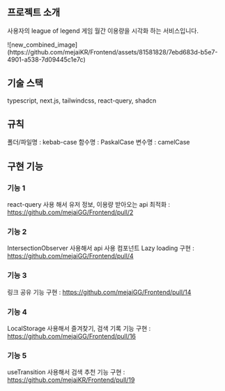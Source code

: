 
## 프로젝트 소개

<p align="justify">
사용자의 league of legend 게임 월간 이용량을 시각화 하는 서비스입니다.
</p>
![new_combined_image](https://github.com/mejaiKR/Frontend/assets/81581828/7ebd683d-b5e7-4901-a538-7d09445c1e7c)




<br>

## 기술 스택

typescript, next.js, tailwindcss, react-query, shadcn
<br>

## 규칙
폴더/파일명 : kebab-case
함수명 : PaskalCase
변수명 : camelCase

## 구현 기능

### 기능 1
  react-query 사용 해서 유저 정보, 이용량 받아오는 api 최적화 : https://github.com/mejaiGG/Frontend/pull/2
### 기능 2
  IntersectionObserver 사용해서 api 사용 컴포넌트 Lazy loading 구현 : https://github.com/mejaiGG/Frontend/pull/4
### 기능 3
  링크 공유 기능 구현 : https://github.com/mejaiGG/Frontend/pull/14
### 기능 4
  LocalStorage 사용해서 즐겨찾기, 검색 기록 기능 구현 :  https://github.com/mejaiGG/Frontend/pull/16
### 기능 5
  useTransition 사용해서 검색 추천 기능 구현 : https://github.com/mejaiKR/Frontend/pull/19

<br>
